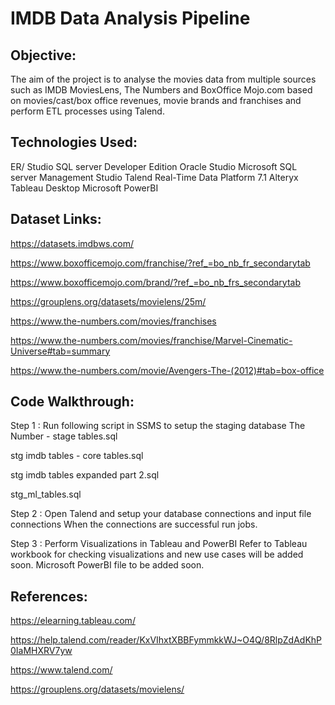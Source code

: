 # IMDB Data Analysis Pipeline

## Objective:
The aim of the project is to analyse the movies data from multiple sources such as IMDB MoviesLens, The Numbers and BoxOffice Mojo.com based on movies/cast/box office revenues, movie brands and franchises and perform ETL processes using Talend.

## Technologies Used:
ER/ Studio
SQL server Developer Edition
Oracle Studio
Microsoft SQL server Management Studio
Talend Real-Time Data Platform 7.1
Alteryx 
Tableau Desktop
Microsoft PowerBI

## Dataset Links:
https://datasets.imdbws.com/

https://www.boxofficemojo.com/franchise/?ref_=bo_nb_fr_secondarytab

https://www.boxofficemojo.com/brand/?ref_=bo_nb_frs_secondarytab

https://grouplens.org/datasets/movielens/25m/

https://www.the-numbers.com/movies/franchises

https://www.the-numbers.com/movies/franchise/Marvel-Cinematic-Universe#tab=summary

https://www.the-numbers.com/movie/Avengers-The-(2012)#tab=box-office

## Code Walkthrough:

Step 1 : Run following script in SSMS to setup the staging database
The Number - stage tables.sql

stg imdb tables - core tables.sql

stg imdb tables expanded part 2.sql

stg_ml_tables.sql

Step 2 : Open Talend and setup your database connections and input file connections
When the connections are successful run jobs.

Step 3 : Perform Visualizations in Tableau and PowerBI
Refer to Tableau workbook for checking visualizations and new use cases will be added soon. Microsoft PowerBI file to be added soon.

## References:
https://elearning.tableau.com/

https://help.talend.com/reader/KxVIhxtXBBFymmkkWJ~O4Q/8RlpZdAdKhP0IaMHXRV7yw

https://www.talend.com/

https://grouplens.org/datasets/movielens/


